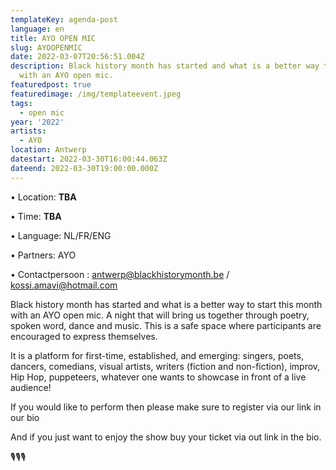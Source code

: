 ```yaml
---
templateKey: agenda-post
language: en
title: AYO OPEN MIC
slug: AYOOPENMIC
date: 2022-03-07T20:56:51.004Z
description: Black history month has started and what is a better way to start this month
  with an AYO open mic.
featuredpost: true
featuredimage: /img/templateevent.jpeg
tags:
  - open mic
year: '2022'
artists:
  - AYO
location: Antwerp
datestart: 2022-03-30T16:00:44.063Z
dateend: 2022-03-30T19:00:00.000Z
---
```

•	Location: **TBA**

•	Time: **TBA**

•	Language: NL/FR/ENG

•	Partners: AYO

•	Contactpersoon : antwerp@blackhistorymonth.be / kossi.amavi@hotmail.com

Black history month has started and what is a better way to start this month with an AYO open mic. A night that will bring us together through poetry, spoken word, dance and music. This is a safe space where participants are encouraged to express themselves.

It is a platform for first-time, established, and emerging: singers, poets, dancers, comedians, visual artists, writers (fiction and non-fiction), improv, Hip Hop, puppeteers, whatever one wants to showcase in front of a live audience!

If you would like to perform then please make sure to register via our link in our bio

And if you just want to enjoy the show buy your ticket via out link in the bio.

🎙🎙🎙
